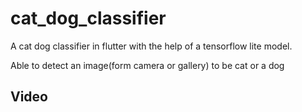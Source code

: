 # cat_dog_classifier

A cat dog classifier in flutter with the help of a tensorflow lite model. 

Able to detect an image(form camera or gallery) to be cat or a dog 

## Video
